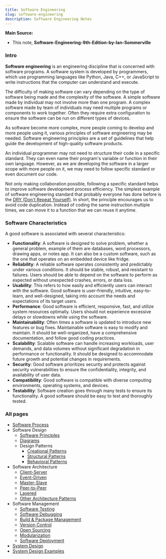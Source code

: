```yaml
---
title: Software Engineering
slug: software-engineering
description: Software Engineering Notes
---
```


**Main Source:**

- This note, **Software-Engineering-9th-Edition-by-Ian-Sommerville**

### Intro

**Software engineering** is an engineering discipline that is concerned with software programs. A software system is developed by programmers, which use programming languages like Python, Java, C++, or JavaScript to write instructions that the computer can understand and execute.

The difficulty of making software can vary depending on the type of software being made and the complexity of the software. A simple software made by individual may not involve more than one program. A complex software made by team of individuals may need multiple programs or components to work together. Often they require extra configuration to ensure the software can be run on different types of devices.

As software become more complex, more people coming to develop and more people using it, various principles of software engineering may be needed. Software engineering principles are a set of guidelines that help guide the development of high-quality software products.

An individual programmer may not need to structure their code in a specific standard. They can even name their program's variable or function in their own language. However, as we are developing the software in a larger scope with more people on it, we may need to follow specific standard or even document our code.

Not only making collaboration possible, following a specific standard helps to improve software development process efficiency. The simplest example of software engineering standard that probably everyone has done before is the [DRY (Don't Repeat Yourself)](/software-engineering/software-principles#dry). In short, the principle encourages us to avoid code duplication. Instead of coding the same instruction multiple times, we can move it to a function that we can reuse it anytime.

### Software Characteristics

A good software is associated with several characteristics:

- **Functionality**: A software is designed to solve problem, whether a general problem, example of them are databases, word processors, drawing apps, or notes app. It can also be a custom software, such as the one that operates on an embedded device like fridge.
- **Reliability**: A reliable software operates consistently and predictably under various conditions. It should be stable, robust, and resistant to failures. Users should be able to depend on the software to perform as expected without unexpected crashes, errors, or data loss.
- **Usability**: This refers to how easily and efficiently users can interact with the software. Good software is user-friendly, intuitive, easy-to-learn, and well-designed, taking into account the needs and expectations of its target users.
- **Performance**: Good software is efficient, responsive, fast, and utilize system resources optimally. Users should not experience excessive delays or slowdowns while using the software.
- **Maintainability**: Often times a software is updated to introduce new features or bug fixes. Maintainable software is easy to modify and maintain. It should be well-organized, have a comprehensive documentation, and follow good coding practices.
- **Scalability**: Scalable software can handle increasing workloads, user demands, and data volumes without significant degradation in performance or functionality. It should be designed to accommodate future growth and potential changes in requirements.
- **Security**: Good software prioritizes security and protects against security vulnerabilities to ensure the confidentiality, integrity, and availability of user data.
- **Compatibility**: Good software is compatible with diverse computing environments, operating systems, and devices.
- **Testability**: Software creation goes through many tests to ensure its functionality. A good software should be easy to test and thoroughly tested.

### All pages

- [Software Process](software-engineering/software-process)
- Software Design
  - [Software Principles](software-engineering/software-principles)
  - [Diagrams](software-engineering/diagrams)
  - Design Patterns
    - [Creational Patterns](software-engineering/creational-patterns)
    - [Structural Patterns](software-engineering/structural-patterns)
    - [Behavioral Patterns](software-engineering/behavioral-patterns)
- Software Architecture
  - [Client-Server](software-engineering/client-server)
  - [Event-Driven](software-engineering/event-driven)
  - [Master-Slave](software-engineering/master-slave)
  - [Peer-to-Peer](software-engineering/peer-to-peer)
  - [Layered](software-engineering/layered)
  - [Other Architecture Patterns](software-engineering/other-architecture-patterns)
- Software Management
  - [Software Testing](software-engineering/software-testing)
  - [Software Debugging](software-engineering/software-debugging)
  - [Build & Package Management](software-engineering/build-and-package-management)
  - [Version Control](software-engineering/version-control)
  - [Open Sourcing](software-engineering/open-sourcing)
  - [Modularization](software-engineering/modularization)
  - [Software Deployment](software-engineering/software-deployment)
- [System Design](software-engineering/system-design)
- [System Design Examples](software-engineering/system-design-examples)
